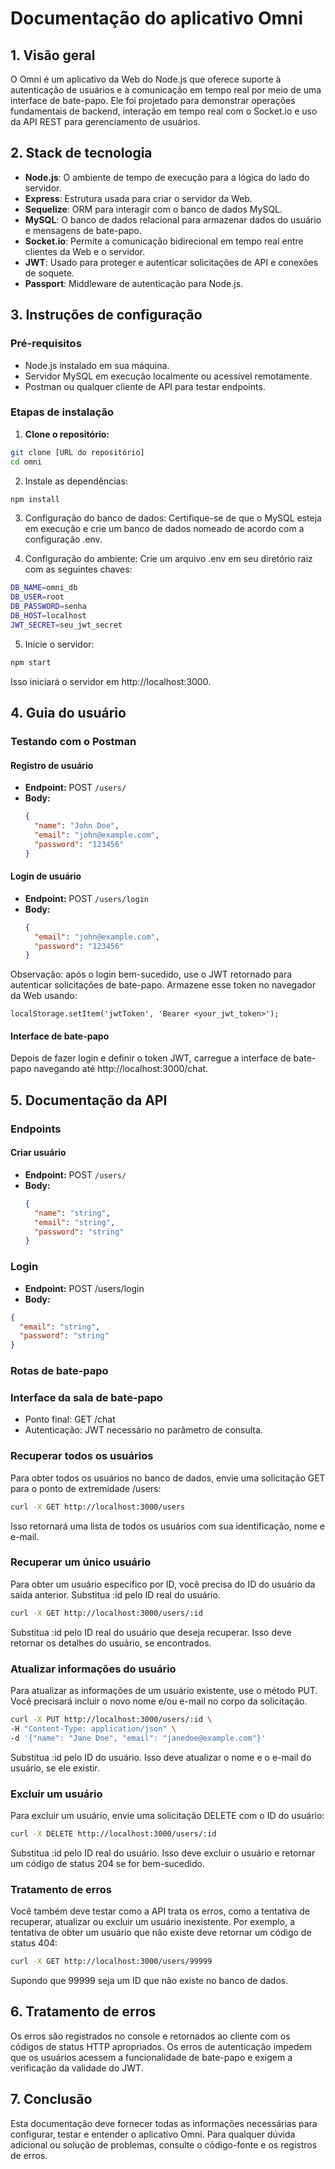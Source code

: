 # Documentação do aplicativo Omni

## 1. Visão geral

O Omni é um aplicativo da Web do Node.js que oferece suporte à autenticação de usuários e à comunicação em tempo real por meio de uma interface de bate-papo. Ele foi projetado para demonstrar operações fundamentais de backend, interação em tempo real com o Socket.io e uso da API REST para gerenciamento de usuários.

## 2. Stack de tecnologia

- **Node.js**: O ambiente de tempo de execução para a lógica do lado do servidor.
- **Express**: Estrutura usada para criar o servidor da Web.
- **Sequelize**: ORM para interagir com o banco de dados MySQL.
- **MySQL**: O banco de dados relacional para armazenar dados do usuário e mensagens de bate-papo.
- **Socket.io**: Permite a comunicação bidirecional em tempo real entre clientes da Web e o servidor.
- **JWT**: Usado para proteger e autenticar solicitações de API e conexões de soquete.
- **Passport**: Middleware de autenticação para Node.js.

## 3. Instruções de configuração

### Pré-requisitos
- Node.js instalado em sua máquina.
- Servidor MySQL em execução localmente ou acessível remotamente.
- Postman ou qualquer cliente de API para testar endpoints.

### Etapas de instalação

1. **Clone o repositório:**
  ```bash
  git clone [URL do repositório]
  cd omni
  ```
2. Instale as dependências:
```bash
npm install
```
3. Configuração do banco de dados:
Certifique-se de que o MySQL esteja em execução e crie um banco de dados nomeado de acordo com a configuração .env.

4. Configuração do ambiente:
Crie um arquivo .env em seu diretório raiz com as seguintes chaves:

```bash
DB_NAME=omni_db
DB_USER=root
DB_PASSWORD=senha
DB_HOST=localhost
JWT_SECRET=seu_jwt_secret
```

5. Inicie o servidor:

```bash
npm start
```
Isso iniciará o servidor em http://localhost:3000.


## 4. Guia do usuário

### Testando com o Postman

#### Registro de usuário
- **Endpoint:** POST `/users/`
- **Body:** 
  ```json
  {
    "name": "John Doe",
    "email": "john@example.com",
    "password": "123456"
  }
#### Login de usuário

- **Endpoint:** POST `/users/login`
- **Body:**
  ```json
  {
    "email": "john@example.com",
    "password": "123456"
  }
Observação: após o login bem-sucedido, use o JWT retornado para autenticar solicitações de bate-papo. Armazene esse token no navegador da Web usando:
```shell
localStorage.setItem('jwtToken', 'Bearer <your_jwt_token>');
```
#### Interface de bate-papo
Depois de fazer login e definir o token JWT, carregue a interface de bate-papo navegando até http://localhost:3000/chat.

## 5. Documentação da API

### Endpoints

#### Criar usuário
- **Endpoint:** POST `/users/`
- **Body:**
  ```json
  {
    "name": "string",
    "email": "string",
    "password": "string"
  }
### Login
- **Endpoint:** POST /users/login
- **Body:**
```json
{
  "email": "string",
  "password": "string"
}
```

### Rotas de bate-papo
### Interface da sala de bate-papo
- Ponto final: GET /chat
- Autenticação: JWT necessário no parâmetro de consulta.

### Recuperar todos os usuários
Para obter todos os usuários no banco de dados, envie uma solicitação GET para o ponto de extremidade /users:

```bash
curl -X GET http://localhost:3000/users
```
Isso retornará uma lista de todos os usuários com sua identificação, nome e e-mail.

### Recuperar um único usuário
Para obter um usuário específico por ID, você precisa do ID do usuário da saída anterior. Substitua :id pelo ID real do usuário.

```bash
curl -X GET http://localhost:3000/users/:id
```
Substitua :id pelo ID real do usuário que deseja recuperar. Isso deve retornar os detalhes do usuário, se encontrados.

### Atualizar informações do usuário
Para atualizar as informações de um usuário existente, use o método PUT. Você precisará incluir o novo nome e/ou e-mail no corpo da solicitação.

```bash
curl -X PUT http://localhost:3000/users/:id \
-H "Content-Type: application/json" \
-d '{"name": "Jane Doe", "email": "janedoe@example.com"}'
```
Substitua :id pelo ID do usuário. Isso deve atualizar o nome e o e-mail do usuário, se ele existir.

### Excluir um usuário
Para excluir um usuário, envie uma solicitação DELETE com o ID do usuário:

```bash
curl -X DELETE http://localhost:3000/users/:id
```
Substitua :id pelo ID real do usuário. Isso deve excluir o usuário e retornar um código de status 204 se for bem-sucedido.

### Tratamento de erros
Você também deve testar como a API trata os erros, como a tentativa de recuperar, atualizar ou excluir um usuário inexistente. Por exemplo, a tentativa de obter um usuário que não existe deve retornar um código de status 404:

```bash
curl -X GET http://localhost:3000/users/99999
```
Supondo que 99999 seja um ID que não existe no banco de dados.

## 6. Tratamento de erros
Os erros são registrados no console e retornados ao cliente com os códigos de status HTTP apropriados. Os erros de autenticação impedem que os usuários acessem a funcionalidade de bate-papo e exigem a verificação da validade do JWT.

## 7. Conclusão
Esta documentação deve fornecer todas as informações necessárias para configurar, testar e entender o aplicativo Omni. Para qualquer dúvida adicional ou solução de problemas, consulte o código-fonte e os registros de erros.